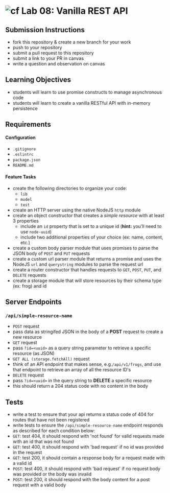 ![cf](https://i.imgur.com/7v5ASc8.png) Lab 08: Vanilla REST API
======

## Submission Instructions
  * fork this repository & create a new branch for your work
  * push to your repository
  * submit a pull request to this repository
  * submit a link to your PR in canvas
  * write a question and observation on canvas

## Learning Objectives  
* students will learn to use promise constructs to manage asynchronous code
* students will learn to create a vanilla RESTful API with in-memory persistence

## Requirements
#### Configuration
  * `.gitignore`
  * `.eslintrc`
  * `package.json`
  * `README.md`

#### Feature Tasks
* create the following directories to organize your code:
  * `lib`
  * `model`
  * `test`
* create an HTTP server using the native NodeJS `http` module
* create an object constructor that creates a _simple resource_ with at least 3 properties
  * include an `id` property that is set to a unique id (**hint:** you'll need to use `node-uuid`)
  * include two additional properties of your choice (ex: name, content, etc.)
* create a custom body parser module that uses promises to parse the JSON body of `POST` and `PUT` requests
* create a custom url parser module that returns a promise and uses the NodeJS `url` and `querystring` modules to parse the request url
* create a router constructor that handles requests to `GET`, `POST`, `PUT`, and `DELETE` requests
* create a storage module that will store resources by their schema type (ex: frog) and id

## Server Endpoints
### `/api/simple-resource-name`
* `POST` request
 * pass data as stringifed JSON in the body of a **POST** request to create a new resource
* `GET` request
 * pass `?id=<uuid>` as a query string parameter to retrieve a specific resource (as JSON)
 * `GET ALL (storage.fetchAll)` request
 * think of an API endpoint that makes sense, e.g.`/api/v1/frogs`, and use that endpoint to retrieve an array of all the resource ID's
* `DELETE` request
 * pass `?id=<uuid>` in the query string to **DELETE** a specific resource
 * this should return a 204 status code with no content in the body

## Tests
* write a test to ensure that your api returns a status code of 404 for routes that have not been registered
* write tests to ensure the `/api/simple-resource-name` endpoint responds as described for each condition below:
 * `GET`: test 404, it should respond with 'not found' for valid requests made with an id that was not found
 * `GET`: test 400, it should respond with 'bad request' if no id was provided in the request
 * `GET`: test 200, it should contain a response body for a request made with a valid id
 * `POST`: test 400, it should respond with 'bad request' if no request body was provided or the body was invalid
 * `POST`: test 200, it should respond with the body content for a post request with a valid body

